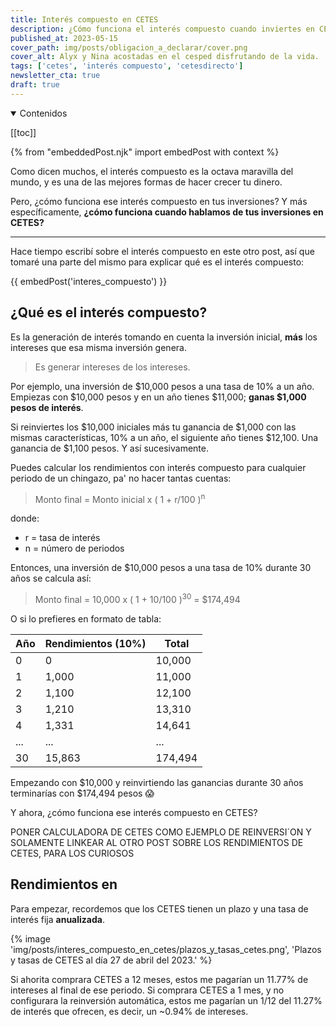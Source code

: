 ```yaml
---
title: Interés compuesto en CETES
description: ¿Cómo funciona el interés compuesto cuando inviertes en CETES?
published_at: 2023-05-15
cover_path: img/posts/obligacion_a_declarar/cover.png
cover_alt: Alyx y Nina acostadas en el cesped disfrutando de la vida.
tags: ['cetes', 'interés compuesto', 'cetesdirecto']
newsletter_cta: true
draft: true
---
```


<details open>
  <summary>
    Contenidos
  </summary>

  [[toc]]

</details>

{% from "embeddedPost.njk" import embedPost with context %}

Como dicen muchos, el interés compuesto es la octava maravilla del mundo, y es una de las mejores formas de hacer crecer tu dinero.

Pero, ¿cómo funciona ese interés compuesto en tus inversiones? Y más específicamente, **¿cómo funciona cuando hablamos de tus inversiones en CETES?**

***

Hace tiempo escribí sobre el interés compuesto en este otro post, así que tomaré una parte del mismo para explicar qué es el interés compuesto:

{{ embedPost('interes_compuesto') }}

## ¿Qué es el interés compuesto?

Es la generación de interés tomando en cuenta la inversión inicial, **más** los intereses que esa misma inversión genera.

> Es generar intereses de los intereses.

Por ejemplo, una inversión de $10,000 pesos a una tasa de 10% a un año. Empiezas con $10,000 pesos y en un año tienes $11,000; **ganas $1,000 pesos de interés**.

Si reinviertes los $10,000 iniciales más tu ganancia de $1,000 con las mismas características, 10% a un año, el siguiente año tienes $12,100. Una ganancia de $1,100 pesos. Y así sucesivamente.

Puedes calcular los rendimientos con interés compuesto para cualquier periodo de un chingazo, pa' no hacer tantas cuentas:

> Monto final = Monto inicial x ( 1 + r/100 )<sup>n</sup>

donde:
- r = tasa de interés
- n = número de periodos

Entonces, una inversión de $10,000 pesos a una tasa de 10% durante 30 años se calcula así:

> Monto final = 10,000 x ( 1 + 10/100 )<sup>30</sup> = $174,494

O si lo prefieres en formato de tabla:

| Año | Rendimientos (10%) | Total      |
|-----|--------------------|------------|
| 0   | 0                  | 10,000     |
| 1   | 1,000              | 11,000     |
| 2   | 1,100              | 12,100     |
| 3   | 1,210              | 13,310     |
| 4   | 1,331              | 14,641     |
| ... | ...                | ...        |
| 30  | 15,863             | 174,494    |

Empezando con $10,000 y reinvirtiendo las ganancias durante 30 años terminarías con $174,494 pesos 😱

Y ahora, ¿cómo funciona ese interés compuesto en CETES? 

PONER CALCULADORA DE CETES COMO EJEMPLO DE REINVERSI´ON Y SOLAMENTE LINKEAR AL OTRO POST SOBRE LOS RENDIMIENTOS DE CETES, PARA LOS CURIOSOS

## Rendimientos en 

Para empezar, recordemos que los CETES tienen un plazo y una tasa de interés fija **anualizada**. 

{% image 'img/posts/interes_compuesto_en_cetes/plazos_y_tasas_cetes.png', 'Plazos y tasas de CETES al día 27 de abril del 2023.' %}

Si ahorita comprara CETES a 12 meses, estos me pagarían un 11.77% de intereses al final de ese periodo. Si comprara CETES a 1 mes, y no configurara la reinversión automática, estos me pagarían un 1/12 del 11.27% de interés que ofrecen, es decir, un ~0.94% de intereses.